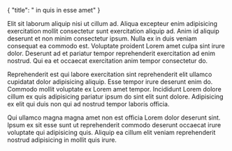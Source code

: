 {
  "title": " in quis in esse amet"
}

Elit sit laborum aliquip nisi ut cillum ad. Aliqua excepteur enim adipisicing exercitation mollit consectetur sunt exercitation aliquip ad. Anim id aliquip deserunt et non minim consectetur ipsum. Nulla ex in duis veniam consequat ea commodo est. Voluptate proident Lorem amet culpa sint irure dolor. Deserunt ad et pariatur tempor reprehenderit exercitation ad enim nostrud. Qui ea et occaecat exercitation anim tempor consectetur do.

Reprehenderit est qui labore exercitation sint reprehenderit elit ullamco cupidatat dolor adipisicing aliquip. Esse tempor irure deserunt enim do. Commodo mollit voluptate ex Lorem amet tempor. Incididunt Lorem dolore cillum ex quis adipisicing pariatur ipsum do sint elit sunt dolore. Adipisicing ex elit qui duis non qui ad nostrud tempor laboris officia.

Qui ullamco magna magna amet non est officia Lorem dolor deserunt sint. Ipsum ex sit esse sunt ut reprehenderit commodo deserunt occaecat irure voluptate qui adipisicing quis. Aliquip ea cillum elit veniam reprehenderit nostrud adipisicing in mollit quis irure.
